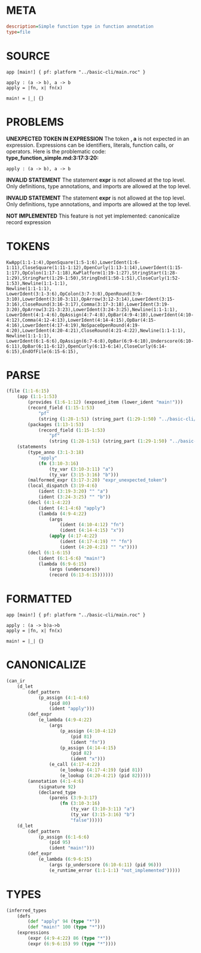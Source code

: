 # META
~~~ini
description=Simple function type in function annotation
type=file
~~~
# SOURCE
~~~roc
app [main!] { pf: platform "../basic-cli/main.roc" }

apply : (a -> b), a -> b
apply = |fn, x| fn(x)

main! = |_| {}
~~~
# PROBLEMS
**UNEXPECTED TOKEN IN EXPRESSION**
The token **, a** is not expected in an expression.
Expressions can be identifiers, literals, function calls, or operators.
Here is the problematic code:
**type_function_simple.md:3:17:3:20:**
```roc
apply : (a -> b), a -> b
```


**INVALID STATEMENT**
The statement **expr** is not allowed at the top level.
Only definitions, type annotations, and imports are allowed at the top level.

**INVALID STATEMENT**
The statement **expr** is not allowed at the top level.
Only definitions, type annotations, and imports are allowed at the top level.

**NOT IMPLEMENTED**
This feature is not yet implemented: canonicalize record expression

# TOKENS
~~~zig
KwApp(1:1-1:4),OpenSquare(1:5-1:6),LowerIdent(1:6-1:11),CloseSquare(1:11-1:12),OpenCurly(1:13-1:14),LowerIdent(1:15-1:17),OpColon(1:17-1:18),KwPlatform(1:19-1:27),StringStart(1:28-1:29),StringPart(1:29-1:50),StringEnd(1:50-1:51),CloseCurly(1:52-1:53),Newline(1:1-1:1),
Newline(1:1-1:1),
LowerIdent(3:1-3:6),OpColon(3:7-3:8),OpenRound(3:9-3:10),LowerIdent(3:10-3:11),OpArrow(3:12-3:14),LowerIdent(3:15-3:16),CloseRound(3:16-3:17),Comma(3:17-3:18),LowerIdent(3:19-3:20),OpArrow(3:21-3:23),LowerIdent(3:24-3:25),Newline(1:1-1:1),
LowerIdent(4:1-4:6),OpAssign(4:7-4:8),OpBar(4:9-4:10),LowerIdent(4:10-4:12),Comma(4:12-4:13),LowerIdent(4:14-4:15),OpBar(4:15-4:16),LowerIdent(4:17-4:19),NoSpaceOpenRound(4:19-4:20),LowerIdent(4:20-4:21),CloseRound(4:21-4:22),Newline(1:1-1:1),
Newline(1:1-1:1),
LowerIdent(6:1-6:6),OpAssign(6:7-6:8),OpBar(6:9-6:10),Underscore(6:10-6:11),OpBar(6:11-6:12),OpenCurly(6:13-6:14),CloseCurly(6:14-6:15),EndOfFile(6:15-6:15),
~~~
# PARSE
~~~clojure
(file (1:1-6:15)
	(app (1:1-1:53)
		(provides (1:6-1:12) (exposed_item (lower_ident "main!")))
		(record_field (1:15-1:53)
			"pf"
			(string (1:28-1:51) (string_part (1:29-1:50) "../basic-cli/main.roc")))
		(packages (1:13-1:53)
			(record_field (1:15-1:53)
				"pf"
				(string (1:28-1:51) (string_part (1:29-1:50) "../basic-cli/main.roc")))))
	(statements
		(type_anno (3:1-3:18)
			"apply"
			(fn (3:10-3:16)
				(ty_var (3:10-3:11) "a")
				(ty_var (3:15-3:16) "b")))
		(malformed_expr (3:17-3:20) "expr_unexpected_token")
		(local_dispatch (3:19-4:6)
			(ident (3:19-3:20) "" "a")
			(ident (3:24-3:25) "" "b"))
		(decl (4:1-4:22)
			(ident (4:1-4:6) "apply")
			(lambda (4:9-4:22)
				(args
					(ident (4:10-4:12) "fn")
					(ident (4:14-4:15) "x"))
				(apply (4:17-4:22)
					(ident (4:17-4:19) "" "fn")
					(ident (4:20-4:21) "" "x"))))
		(decl (6:1-6:15)
			(ident (6:1-6:6) "main!")
			(lambda (6:9-6:15)
				(args (underscore))
				(record (6:13-6:15))))))
~~~
# FORMATTED
~~~roc
app [main!] { pf: platform "../basic-cli/main.roc" }

apply : (a -> b)a->b
apply = |fn, x| fn(x)

main! = |_| {}
~~~
# CANONICALIZE
~~~clojure
(can_ir
	(d_let
		(def_pattern
			(p_assign (4:1-4:6)
				(pid 80)
				(ident "apply")))
		(def_expr
			(e_lambda (4:9-4:22)
				(args
					(p_assign (4:10-4:12)
						(pid 81)
						(ident "fn"))
					(p_assign (4:14-4:15)
						(pid 82)
						(ident "x")))
				(e_call (4:17-4:22)
					(e_lookup (4:17-4:19) (pid 81))
					(e_lookup (4:20-4:21) (pid 82)))))
		(annotation (4:1-4:6)
			(signature 92)
			(declared_type
				(parens (3:9-3:17)
					(fn (3:10-3:16)
						(ty_var (3:10-3:11) "a")
						(ty_var (3:15-3:16) "b")
						"false")))))
	(d_let
		(def_pattern
			(p_assign (6:1-6:6)
				(pid 95)
				(ident "main!")))
		(def_expr
			(e_lambda (6:9-6:15)
				(args (p_underscore (6:10-6:11) (pid 96)))
				(e_runtime_error (1:1-1:1) "not_implemented")))))
~~~
# TYPES
~~~clojure
(inferred_types
	(defs
		(def "apply" 94 (type "*"))
		(def "main!" 100 (type "*")))
	(expressions
		(expr (4:9-4:22) 86 (type "*"))
		(expr (6:9-6:15) 99 (type "*"))))
~~~